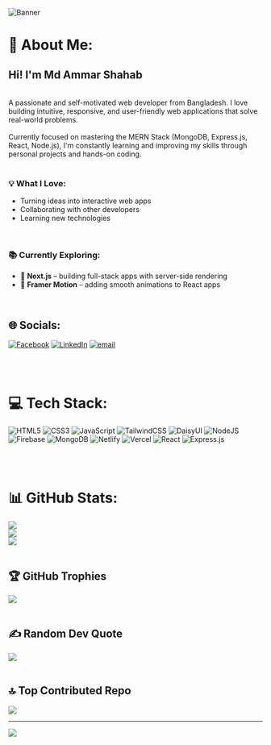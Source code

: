 
![Banner](https://i.ibb.co/jv1xLQ1q/4c443992f6106654fc270b3ca708d29e.jpg)
# 💫 About Me:
## Hi! I'm Md Ammar Shahab <br/> 
<br/> A passionate and self-motivated web developer from Bangladesh. I love building intuitive, responsive, and user-friendly web applications that solve real-world problems.<br><br>Currently focused on mastering the MERN Stack (MongoDB, Express.js, React, Node.js), I'm constantly learning and improving my skills through personal projects and hands-on coding.<br><br>

<h3><strong>💡 What I Love:</strong></h3>

  - Turning ideas into interactive web apps<br>
  - Collaborating with other developers<br>
  - Learning new technologies

<br>

### 📚 Currently Exploring:
- 🧠 **Next.js** – building full-stack apps with server-side rendering
- 🎨 **Framer Motion** – adding smooth animations to React apps

<br>

## 🌐 Socials:
[![Facebook](https://img.shields.io/badge/Facebook-%231877F2.svg?logo=Facebook&logoColor=white)](https://facebook.com/ammar.shahab.755217) [![LinkedIn](https://img.shields.io/badge/LinkedIn-%230077B5.svg?logo=linkedin&logoColor=white)](https://linkedin.com/in/md-ammar-shahab-88ab4a235) [![email](https://img.shields.io/badge/Email-D14836?logo=gmail&logoColor=white)](mailto:ashahab007@gmail.com) 


<br/> <br/>
# 💻 Tech Stack:
![HTML5](https://img.shields.io/badge/html5-%23E34F26.svg?style=for-the-badge&logo=html5&logoColor=white) ![CSS3](https://img.shields.io/badge/css3-%231572B6.svg?style=for-the-badge&logo=css3&logoColor=white) ![JavaScript](https://img.shields.io/badge/javascript-%23323330.svg?style=for-the-badge&logo=javascript&logoColor=%23F7DF1E) ![TailwindCSS](https://img.shields.io/badge/tailwindcss-%2338B2AC.svg?style=for-the-badge&logo=tailwind-css&logoColor=white) ![DaisyUI](https://img.shields.io/badge/daisyui-5A0EF8?style=for-the-badge&logo=daisyui&logoColor=white) ![NodeJS](https://img.shields.io/badge/node.js-6DA55F?style=for-the-badge&logo=node.js&logoColor=white) ![Firebase](https://img.shields.io/badge/firebase-a08021?style=for-the-badge&logo=firebase&logoColor=ffcd34) ![MongoDB](https://img.shields.io/badge/MongoDB-%234ea94b.svg?style=for-the-badge&logo=mongodb&logoColor=white) ![Netlify](https://img.shields.io/badge/netlify-%23000000.svg?style=for-the-badge&logo=netlify&logoColor=#00C7B7) ![Vercel](https://img.shields.io/badge/vercel-%23000000.svg?style=for-the-badge&logo=vercel&logoColor=white) ![React](https://img.shields.io/badge/react-%2320232a.svg?style=for-the-badge&logo=react&logoColor=%2361DAFB) ![Express.js](https://img.shields.io/badge/express.js-%23404d59.svg?style=for-the-badge&logo=express&logoColor=%2361DAFB)

<br/> <br/>
# 📊 GitHub Stats:
![](https://github-readme-stats.vercel.app/api?username=ammarShahab&theme=default&hide_border=false&include_all_commits=false&count_private=false)<br/>
![](https://nirzak-streak-stats.vercel.app/?user=ammarShahab&theme=default&hide_border=false)<br/>
![](https://github-readme-stats.vercel.app/api/top-langs/?username=ammarShahab&theme=default&hide_border=false&include_all_commits=false&count_private=false&layout=compact)
<br/> <br/>
## 🏆 GitHub Trophies
![](https://github-profile-trophy.vercel.app/?username=ammarShahab&theme=default&no-frame=false&no-bg=true&margin-w=4)
<br/> <br/>
## ✍️ Random Dev Quote
![](https://quotes-github-readme.vercel.app/api?type=horizontal&theme=radical)
<br/> <br/>
## 🔝 Top Contributed Repo
![](https://github-contributor-stats.vercel.app/api?username=ammarShahab&limit=5&theme=default&combine_all_yearly_contributions=true)

---
[![](https://visitcount.itsvg.in/api?id=ammarShahab&icon=0&color=0)](https://visitcount.itsvg.in)
